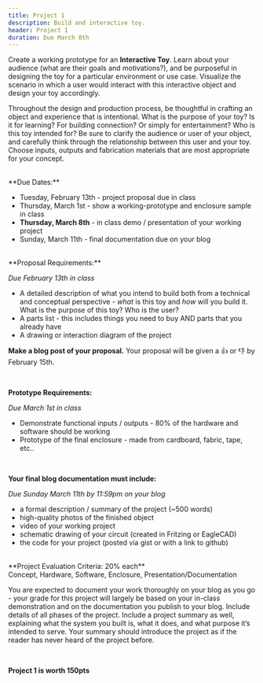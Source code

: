 ```yaml
---
title: Project 1
description: Build and interactive toy.
header: Project 1
duration: Due March 8th
---
```


Create a working prototype for an **Interactive Toy**. Learn about your audience (what are their goals and motivations?), and be purposeful in designing the toy for a particular environment or use case. Visualize the scenario in which a user would interact with this interactive object and design your toy accordingly.

Throughout the design and production process, be thoughtful in crafting an object and experience that is intentional. What is the purpose of your toy? Is it for learning? For building connection? Or simply for entertainment? Who is this toy intended for? Be sure to clarify the audience or user of your object, and carefully think through the relationship between this user and your toy. Choose inputs, outputs and fabrication materials that are most appropriate for your concept.


<br>
**Due Dates:**

- Tuesday, February 13th - project proposal due in class
- Thursday, March 1st - show a working-prototype and enclosure sample in class
- <span class="lab-sect lab">**Thursday, March 8th**</span> - in class demo / presentation of your working project
- Sunday, March 11th - final documentation due on your blog

<br>
**Proposal Requirements:**

*Due February 13th in class*

- A detailed description of what you intend to build both from a technical and conceptual perspective - *what* is this toy and *how* will you build it. What is the purpose of this toy? Who is the user?
- A parts list - this includes things you need to buy AND parts that you already have
- A drawing or interaction diagram of the project

**Make a blog post of your proposal.** Your proposal will be given a 👍 or 👎 by February 15th.

<br>

**Prototype Requirements:**

*Due March 1st in class*

- Demonstrate functional inputs / outputs - 80% of the hardware and software should be working
- Prototype of the final enclosure - made from cardboard, fabric, tape, etc..

<br>

**Your final blog documentation must include:**

*Due Sunday March 11th by 11:59pm on your blog*

+ a formal description / summary of the project (~500 words)
+ high-quality photos of the finished object
+ video of your working project
+ schematic drawing of your circuit (created in Fritzing or EagleCAD)
+ the code for your project (posted via gist or with a link to github)

<br>
**Project Evaluation Criteria: 20% each** <br>
Concept, Hardware, Software, Enclosure, Presentation/Documentation <br>

You are expected to document your work thoroughly on your blog as you go - your grade for this project will largely be based on your in-class demonstration and on the documentation you publish to your blog. Include details of all phases of the project. Include a project summary as well, explaining what the system you built is, what it does, and what purpose it’s intended to serve. Your summary should introduce the project as if the reader has never heard of the project before.

<br>

**Project 1 is worth 150pts**
